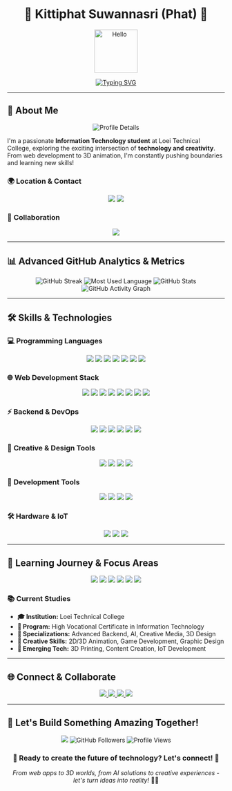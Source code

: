 # <div align="center">🚀 **Kittiphat Suwannasri (Phat)** 🚀</div>

<div align="center">
  <img src="https://user-images.githubusercontent.com/18350557/176309783-0785949b-9127-417c-8b55-ab5a4333674e.gif" alt="Hello" width="100"/>
  
  [![Typing SVG](https://readme-typing-svg.herokuapp.com?font=Fira+Code&weight=500&size=25&pause=1000&color=00D4FF&center=true&vCenter=true&width=600&height=100&lines=Full+Stack+Developer;Creative+Technologist;AI+Enthusiast;3D+%26+Game+Developer)](https://git.io/typing-svg)
</div>

---

## 🎯 **About Me**

<div align="center">
  <img src="https://github-profile-summary-cards.vercel.app/api/cards/profile-details?username=ph4tZ4&theme=github_dark" alt="Profile Details"/>
</div>

I'm a passionate **Information Technology student** at Loei Technical College, exploring the exciting intersection of **technology and creativity**. From web development to 3D animation, I'm constantly pushing boundaries and learning new skills!

### 🌍 **Location & Contact**
<div align="center">
  <img src="https://img.shields.io/badge/Location-Loei%2C%20Thailand-00D4FF?style=for-the-badge&logo=location&logoColor=white"/>
  <img src="https://img.shields.io/badge/Email-kittiphat240449%40gmail.com-D14836?style=for-the-badge&logo=gmail&logoColor=white"/>
</div>

### 🤝 **Collaboration**
<div align="center">
  <img src="https://img.shields.io/badge/ICONNEXT%20THAILAND-Collaboration%20Wanted-00D4FF?style=for-the-badge&logo=handshake&logoColor=white"/>
</div>

---

## 📊 **Advanced GitHub Analytics & Metrics**

<div align="center">
  <!-- GitHub Streak with enhanced styling -->
  <img src="https://github-readme-streak-stats.herokuapp.com/?user=ph4tZ4&theme=github_dark&hide_border=true&background=0d1117&stroke=00D4FF&ring=00D4FF&fire=00D4FF&currStreakNum=ffffff&currStreakLabel=00D4FF&sideNums=00D4FF&sideLabels=00D4FF&dates=ffffff" alt="GitHub Streak"/>
  
  
  <!-- GitHub Profile Summary Cards -->
  <img src="https://github-profile-summary-cards.vercel.app/api/cards/most-commit-language?username=ph4tZ4&theme=github_dark" alt="Most Used Language"/>
  <img src="https://github-profile-summary-cards.vercel.app/api/cards/stats?username=ph4tZ4&theme=github_dark" alt="GitHub Stats"/>
  
  <!-- Isometric Commit Calendar (3D Style) -->
  <img src="https://github-readme-activity-graph.vercel.app/graph?username=ph4tZ4&theme=github-compact&hide_border=true&bg_color=0d1117&color=00D4FF&line=00D4FF&point=00D4FF&area=true&area_color=00D4FF&area_opacity=0.1" alt="GitHub Activity Graph"/>
  
</div>

---

## 🛠️ **Skills & Technologies**

### 💻 **Programming Languages**
<div align="center">
  <img src="https://img.shields.io/badge/JavaScript-F7DF1E?style=for-the-badge&logo=javascript&logoColor=black&labelColor=1a1a1a"/>
  <img src="https://img.shields.io/badge/TypeScript-007ACC?style=for-the-badge&logo=typescript&logoColor=white&labelColor=1a1a1a"/>
  <img src="https://img.shields.io/badge/Python-3776AB?style=for-the-badge&logo=python&logoColor=white&labelColor=1a1a1a"/>
  <img src="https://img.shields.io/badge/PHP-777BB4?style=for-the-badge&logo=php&logoColor=white&labelColor=1a1a1a"/>
  <img src="https://img.shields.io/badge/C-00599C?style=for-the-badge&logo=c&logoColor=white&labelColor=1a1a1a"/>
  <img src="https://img.shields.io/badge/C%2B%2B-00599C?style=for-the-badge&logo=c%2B%2B&logoColor=white&labelColor=1a1a1a"/>
  <img src="https://img.shields.io/badge/Swift-FA7343?style=for-the-badge&logo=swift&logoColor=white&labelColor=1a1a1a"/>
</div>

### 🌐 **Web Development Stack**
<div align="center">
  <img src="https://img.shields.io/badge/HTML5-E34F26?style=for-the-badge&logo=html5&logoColor=white&labelColor=1a1a1a"/>
  <img src="https://img.shields.io/badge/CSS3-1572B6?style=for-the-badge&logo=css3&logoColor=white&labelColor=1a1a1a"/>
  <img src="https://img.shields.io/badge/React-20232A?style=for-the-badge&logo=react&logoColor=61DAFB&labelColor=1a1a1a"/>
  <img src="https://img.shields.io/badge/Vue.js-35495E?style=for-the-badge&logo=vuedotjs&logoColor=4FC08D&labelColor=1a1a1a"/>
  <img src="https://img.shields.io/badge/Next.js-000000?style=for-the-badge&logo=next.js&logoColor=white&labelColor=1a1a1a"/>
  <img src="https://img.shields.io/badge/Nuxt.js-00C58E?style=for-the-badge&logo=nuxt.js&logoColor=white&labelColor=1a1a1a"/>
  <img src="https://img.shields.io/badge/Tailwind_CSS-38B2AC?style=for-the-badge&logo=tailwind-css&logoColor=white&labelColor=1a1a1a"/>
  <img src="https://img.shields.io/badge/Bootstrap-563D7C?style=for-the-badge&logo=bootstrap&logoColor=white&labelColor=1a1a1a"/>
</div>

### ⚡ **Backend & DevOps**
<div align="center">
  <img src="https://img.shields.io/badge/Node.js-43853D?style=for-the-badge&logo=node.js&logoColor=white&labelColor=1a1a1a"/>
  <img src="https://img.shields.io/badge/FastAPI-009688?style=for-the-badge&logo=fastapi&logoColor=white&labelColor=1a1a1a"/>
  <img src="https://img.shields.io/badge/Flask-000000?style=for-the-badge&logo=flask&logoColor=white&labelColor=1a1a1a"/>
  <img src="https://img.shields.io/badge/MongoDB-4EA94B?style=for-the-badge&logo=mongodb&logoColor=white&labelColor=1a1a1a"/>
  <img src="https://img.shields.io/badge/MySQL-4479A1?style=for-the-badge&logo=mysql&logoColor=white&labelColor=1a1a1a"/>
  <img src="https://img.shields.io/badge/Docker-2496ED?style=for-the-badge&logo=docker&logoColor=white&labelColor=1a1a1a"/>
</div>

### 🎨 **Creative & Design Tools**
<div align="center">
  <img src="https://img.shields.io/badge/Photoshop-31A8FF?style=for-the-badge&logo=adobe-photoshop&logoColor=white&labelColor=1a1a1a"/>
  <img src="https://img.shields.io/badge/Figma-F24E1E?style=for-the-badge&logo=figma&logoColor=white&labelColor=1a1a1a"/>
  <img src="https://img.shields.io/badge/Blender-F5792A?style=for-the-badge&logo=blender&logoColor=white&labelColor=1a1a1a"/>
  <img src="https://img.shields.io/badge/Unity-000000?style=for-the-badge&logo=unity&logoColor=white&labelColor=1a1a1a"/>
</div>

### 🔧 **Development Tools**
<div align="center">
  <img src="https://img.shields.io/badge/Git-F05032?style=for-the-badge&logo=git&logoColor=white&labelColor=1a1a1a"/>
  <img src="https://img.shields.io/badge/VS_Code-007ACC?style=for-the-badge&logo=visual-studio-code&logoColor=white&labelColor=1a1a1a"/>
  <img src="https://img.shields.io/badge/Xcode-007ACC?style=for-the-badge&logo=xcode&logoColor=white&labelColor=1a1a1a"/>
  <img src="https://img.shields.io/badge/Vite-646CFF?style=for-the-badge&logo=vite&logoColor=white&labelColor=1a1a1a"/>
</div>

### 🛠️ **Hardware & IoT**
<div align="center">
  <img src="https://img.shields.io/badge/Arduino-00979D?style=for-the-badge&logo=arduino&logoColor=white&labelColor=1a1a1a"/>
  <img src="https://img.shields.io/badge/Raspberry_Pi-C51A4A?style=for-the-badge&logo=raspberry-pi&logoColor=white&labelColor=1a1a1a"/>
  <img src="https://img.shields.io/badge/macOS-000000?style=for-the-badge&logo=macos&logoColor=white&labelColor=1a1a1a"/>
</div>

---

## 🎯 **Learning Journey & Focus Areas**

<div align="center">
  <img src="https://img.shields.io/badge/Frontend-Development-00D4FF?style=for-the-badge&logo=react&logoColor=white&labelColor=1a1a1a"/>
  <img src="https://img.shields.io/badge/Backend-Development-00D4FF?style=for-the-badge&logo=python&logoColor=white&labelColor=1a1a1a"/>
  <img src="https://img.shields.io/badge/AI-%26%20Machine%20Learning-00D4FF?style=for-the-badge&logo=tensorflow&logoColor=white&labelColor=1a1a1a"/>
  <img src="https://img.shields.io/badge/3D-Animation-00D4FF?style=for-the-badge&logo=blender&logoColor=white&labelColor=1a1a1a"/>
  <img src="https://img.shields.io/badge/Game-Development-00D4FF?style=for-the-badge&logo=unity&logoColor=white&labelColor=1a1a1a"/>
  <img src="https://img.shields.io/badge/Networking-Advanced-00D4FF?style=for-the-badge&logo=cisco&logoColor=white&labelColor=1a1a1a"/>
</div>

### 📚 **Current Studies**
- **🎓 Institution:** Loei Technical College
- **📖 Program:** High Vocational Certificate in Information Technology
- **🔬 Specializations:** Advanced Backend, AI, Creative Media, 3D Design
- **🎨 Creative Skills:** 2D/3D Animation, Game Development, Graphic Design
- **🚀 Emerging Tech:** 3D Printing, Content Creation, IoT Development

---

## 🌐 **Connect & Collaborate**

<div align="center">
  <a href="https://www.github.com/ph4tZ4" target="_blank">
    <img src="https://img.shields.io/badge/GitHub-100000?style=for-the-badge&logo=github&logoColor=white&labelColor=1a1a1a"/>
  </a>
  <a href="https://www.instagram.com/k._.kttp.q/" target="_blank">
    <img src="https://img.shields.io/badge/Instagram-E4405F?style=for-the-badge&logo=instagram&logoColor=white&labelColor=1a1a1a"/>
  </a>
  <a href="https://www.facebook.com/new.kittiphat.308327" target="_blank">
    <img src="https://img.shields.io/badge/Facebook-1877F2?style=for-the-badge&logo=facebook&logoColor=white&labelColor=1a1a1a"/>
  </a>
  <a href="mailto:kittiphat240449@gmail.com">
    <img src="https://img.shields.io/badge/Gmail-D14836?style=for-the-badge&logo=gmail&logoColor=white&labelColor=1a1a1a"/>
  </a>
</div>

---

## 🚀 **Let's Build Something Amazing Together!**

<div align="center">
  <img src="https://img.shields.io/badge/Status-Available%20for%20Collaboration-00D4FF?style=for-the-badge&logo=rocket&logoColor=white&labelColor=1a1a1a"/>
  
  <img src="https://img.shields.io/github/followers/ph4tZ4?logo=github&style=for-the-badge&color=00D4FF&labelColor=1a1a1a" alt="GitHub Followers"/>
  
  <img src="https://komarev.com/ghpvc/?username=ph4tZ4&style=for-the-badge&color=00D4FF&labelColor=1a1a1a" alt="Profile Views"/>
</div>

<div align="center">
  
  ### 🌟 **Ready to create the future of technology? Let's connect!** 🌟
  
  *From web apps to 3D worlds, from AI solutions to creative experiences - let's turn ideas into reality!* 🎨✨
  
</div>
